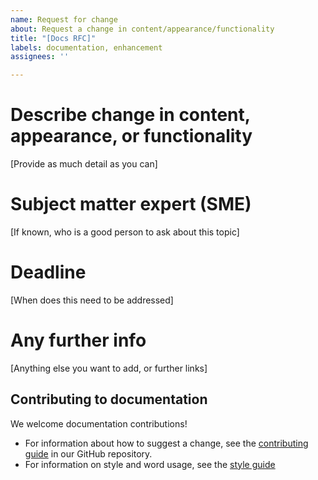 ```yaml
---
name: Request for change
about: Request a change in content/appearance/functionality
title: "[Docs RFC]"
labels: documentation, enhancement
assignees: ''

---
```


# Describe change in content, appearance, or functionality

[Provide as much detail as you can]

# Subject matter expert (SME)

[If known, who is a good person to ask about this topic]

# Deadline

[When does this need to be addressed]

# Any further info

[Anything else you want to add, or further links]

## Contributing to documentation

We welcome documentation contributions!

*   For information about how to suggest a change, see the [contributing guide](https://github.com/timescale/docs/blob/latest/CONTRIBUTING.md) in our GitHub repository.
*   For information on style and word usage, see the [style guide](https://docs.timescale.com/about/latest/contribute-to-docs)
